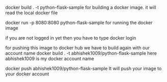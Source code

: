 docker build . -t python-flask-sample
for building a docker image. it will read the local docker file

docker run -p 8080:8080 python-flask-sample
for running the docker image

if you are not logged in yet then you have to type 
docker login

for pushing this image to docker hub we have to build again with our account name
docker build . -t abhishek1009/python-flask-sample
here abhishek1009 is my docker account name

docker push abhishek1009/python-flask-sample
It will push your image to your docker account